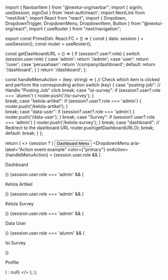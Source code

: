import { NavbarItem } from "@nextui-org/navbar";
import { signIn, useSession, signOut } from 'next-auth/react';
import NextLink from "next/link";
import React from "react";
import { Dropdown, DropdownTrigger, DropdownMenu, DropdownItem, Button } from "@nextui-org/react";
import { useRouter } from "next/navigation";

export const PrimeDsh: React.FC = () => {
  const { data: session } = useSession();
  const router = useRouter();

  const getDashboardURL = () => {
    if (session?.user?.role) {
      switch (session.user.role) {
        case 'admin':
          return '/admin';
        case 'user':
          return '/user';
        case 'perusahaan':
          return '/company/dashboard';
        default:
          return '/dashboard'; 
      }
    }
    return '/dashboard';
  };

  const handleMenuAction = (key: string) => {
    // Check which item is clicked and perform the corresponding action
    switch (key) {
      case "posting-job":
        // Handle "Posting Job" click
        break;
      case "isi-survey":
        if (session?.user?.role === 'alumni') {
          router.push('/isi-survey');
        }    
        break;
      case "kelola-artikel":
        if (session?.user?.role === 'admin') {
          router.push('/kelola-artikel');
        }        
        break;
      case "data-user":
        if (session?.user?.role === 'admin') {
          router.push('/data-user');
        }
        break;
      case "Survey":
        if (session?.user?.role === 'admin') {
          router.push('/kelola-survey');
        }
        break;
      case "dashboard":
        // Redirect to the dashboard URL
        router.push(getDashboardURL());
        break;
      default:
        break;
    }
  };

  return (
    <>
      {session ? (
        <Dropdown>
          <DropdownTrigger>
            <Button variant="light" color="primary">Dashboard Menu</Button>
          </DropdownTrigger>
          <DropdownMenu 
            aria-label="Action event example" 
            color={"primary"}
            onAction={handleMenuAction}
          >
            {session.user.role && (
              <DropdownItem key="dashboard">
                <NextLink href={getDashboardURL()}>
                  <p className="font-medium">Dashboard</p>
                </NextLink>
              </DropdownItem>
            )}
            {session.user.role === 'admin' && (
              <DropdownItem key="kelola-artikel">
                <p className="font-medium">Kelola Artikel</p>
              </DropdownItem>
            )}
            {session.user.role === 'admin' && (
              <DropdownItem key="Survey">
                <p className="font-medium">Kelola Survey</p>
              </DropdownItem>
            )}
            {session.user.role === 'admin' && (
              <DropdownItem key="data-user">
                <p className="font-medium">Data User</p>
              </DropdownItem>
            )}
            {session.user.role === 'alumni' && (
              <DropdownItem key="isi-survey">
                <p className="font-medium">Isi Survey</p>
              </DropdownItem>
            )}
              <DropdownItem key="profile">
              <NextLink href="/profile">
                <p className="font-medium">Profile</p>
                </NextLink>
              </DropdownItem>
          </DropdownMenu>
        </Dropdown>
      ) : null}
    </>
  );
};
